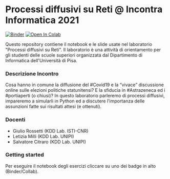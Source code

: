 # Processi diffusivi su Reti @ Incontra Informatica 2021
[![Binder](https://mybinder.org/badge_logo.svg)](https://mybinder.org/v2/gh/GiulioRossetti/NDlib_Incontra_Informatica/HEAD)
[![Open In Colab](https://colab.research.google.com/assets/colab-badge.svg)](https://colab.research.google.com/github/weiji14/GiulioRossetti/NDlib_Incontra_Informatica)


Questo repository contiene il notebook e le slide usate nel laboratorio "Processi diffusivi su Reti".
Il laboratorio è una attività di orientamento per gli studenti delle scuole superiori organizzata dal Dipartimento di Informatica dell'Università di Pisa.

### Descrizione Incontro   

Cosa hanno in comune la diffusione del #Covid19 e la “vivace” discussione online sulle elezioni politiche statunitensi? E la sfiducia in #Astrazeneca ed i #portiaperti (o chiusi)? In questo laboratorio parleremo di processi diffusivi, impareremo a simularli in Python ed a discutere l’importanza delle assunzioni fatte sui risultati attesi (e ottenuti).

### Docenti

- Giulio Rossetti (KDD Lab. ISTI-CNR)
- Letizia Milli (KDD Lab. UNIPI)
- Salvatore Citraro (KDD Lab. UNIPI)

### Getting started

Per eseguire il notebook degli esercizi cliccare su uno dei badge in alto (Binder/Collab).
